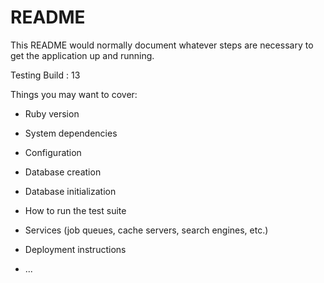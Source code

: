 # README

This README would normally document whatever steps are necessary to get the
application up and running.

Testing Build : 13

Things you may want to cover:

* Ruby version

* System dependencies

* Configuration

* Database creation

* Database initialization

* How to run the test suite

* Services (job queues, cache servers, search engines, etc.)

* Deployment instructions

* ...
